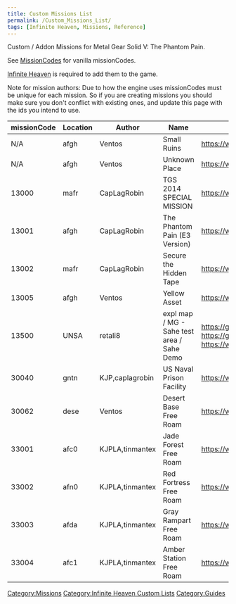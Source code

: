 ```yaml
---
title: Custom Missions List
permalink: /Custom_Missions_List/
tags: [Infinite Heaven, Missions, Reference]
---
```


Custom / Addon Missions for Metal Gear Solid V: The Phantom Pain.

See [MissionCodes](/MissionCodes#Side_Op_ids "wikilink") for vanilla
missionCodes.

[Infinite Heaven](https://www.nexusmods.com/metalgearsolidvtpp/mods/45)
is required to add them to the game.

Note for mission authors: Due to how the engine uses missionCodes must
be unique for each mission. So if you are creating missions you should
make sure you don't conflict with existing ones, and update this page
with the ids you intend to use.

| missionCode | Location | Author          | Name                                       | Link                                                                                                                                                                   |
| ----------- | -------- | --------------- | ------------------------------------------ | ---------------------------------------------------------------------------------------------------------------------------------------------------------------------- |
| N/A         | afgh     | Ventos          | Small Ruins                                | <https://www.nexusmods.com/metalgearsolidvtpp/mods/753>                                                                                                                |
| N/A         | afgh     | Ventos          | Unknown Place                              | <https://www.nexusmods.com/metalgearsolidvtpp/mods/1237>                                                                                                               |
| 13000       | mafr     | CapLagRobin     | TGS 2014 SPECIAL MISSION                   | <https://www.nexusmods.com/metalgearsolidvtpp/mods/918>                                                                                                                |
| 13001       | afgh     | CapLagRobin     | The Phantom Pain (E3 Version)              | <https://www.nexusmods.com/metalgearsolidvtpp/mods/1245>                                                                                                               |
| 13002       | mafr     | CapLagRobin     | Secure the Hidden Tape                     | <https://www.nexusmods.com/metalgearsolidvtpp/mods/1665>                                                                                                               |
| 13005       | afgh     | Ventos          | Yellow Asset                               | <https://www.nexusmods.com/metalgearsolidvtpp/mods/929>                                                                                                                |
| 13500       | UNSA     | retali8         | expl map / MG - Sahe test area / Sahe Demo | <https://github.com/TheHuntingParty/TPP-sahelanthropus> / <https://github.com/TheHuntingParty/EXPL-MAP-TPP> / <https://www.nexusmods.com/metalgearsolidvtpp/mods/1750> |
| 30040       | gntn     | KJP,caplagrobin | US Naval Prison Facility                   | <https://www.nexusmods.com/metalgearsolidvtpp/mods/978>                                                                                                                |
| 30062       | dese     | Ventos          | Desert Base Free Roam                      | <https://www.nexusmods.com/metalgearsolidvtpp/mods/1237>                                                                                                               |
| 33001       | afc0     | KJPLA,tinmantex | Jade Forest Free Roam                      | <https://www.nexusmods.com/metalgearsolidvtpp/mods/1239>                                                                                                               |
| 33002       | afn0     | KJPLA,tinmantex | Red Fortress Free Roam                     | <https://www.nexusmods.com/metalgearsolidvtpp/mods/1271>                                                                                                               |
| 33003       | afda     | KJPLA,tinmantex | Gray Rampart Free Roam                     | <https://www.nexusmods.com/metalgearsolidvtpp/mods/1251>                                                                                                               |
| 33004       | afc1     | KJPLA,tinmantex | Amber Station Free Roam                    | <https://www.nexusmods.com/metalgearsolidvtpp/mods/1246>                                                                                                               |

[Category:Missions](/Category:Missions "wikilink") [Category:Infinite
Heaven Custom Lists](/Category:Infinite_Heaven_Custom_Lists "wikilink")
[Category:Guides](/Category:Guides "wikilink")
